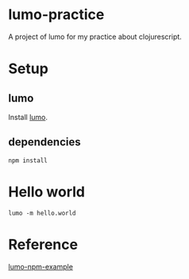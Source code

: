 # lumo-practice
A project of lumo for my practice about clojurescript.

# Setup
## lumo
Install [lumo](https://github.com/anmonteiro/lumo).

## dependencies
```
npm install
```

# Hello world
```
lumo -m hello.world
```

# Reference
[lumo-npm-example](https://github.com/rberger/lumo-npm-example)